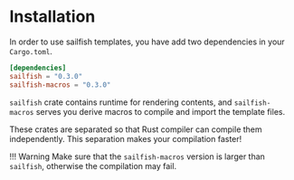 # Installation

In order to use sailfish templates, you have add two dependencies in your `Cargo.toml`.

```toml
[dependencies]
sailfish = "0.3.0"
sailfish-macros = "0.3.0"
```

`sailfish` crate contains runtime for rendering contents, and `sailfish-macros` serves you derive macros to compile and import the template files.

These crates are separated so that Rust compiler can compile them independently. This separation makes your compilation faster!

!!! Warning
    Make sure that the `sailfish-macros` version is larger than `sailfish`, otherwise the compilation may fail.
